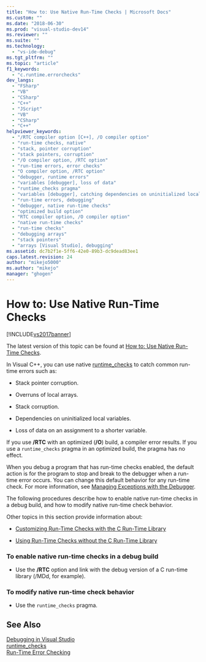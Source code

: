 ```yaml
---
title: "How to: Use Native Run-Time Checks | Microsoft Docs"
ms.custom: ""
ms.date: "2018-06-30"
ms.prod: "visual-studio-dev14"
ms.reviewer: ""
ms.suite: ""
ms.technology: 
  - "vs-ide-debug"
ms.tgt_pltfrm: ""
ms.topic: "article"
f1_keywords: 
  - "c.runtime.errorchecks"
dev_langs: 
  - "FSharp"
  - "VB"
  - "CSharp"
  - "C++"
  - "JScript"
  - "VB"
  - "CSharp"
  - "C++"
helpviewer_keywords: 
  - "/RTC compiler option [C++], /O compiler option"
  - "run-time checks, native"
  - "stack, pointer corruption"
  - "stack pointers, corruption"
  - "/O compiler option, /RTC option"
  - "run-time errors, error checks"
  - "O compiler option, /RTC option"
  - "debugger, runtime errors"
  - "variables [debugger], loss of data"
  - "runtime_checks pragma"
  - "variables [debugger], catching dependencies on uninitialized local variables"
  - "run-time errors, debugging"
  - "debugger, native run-time checks"
  - "optimized build option"
  - "RTC compiler option, /O compiler option"
  - "native run-time checks"
  - "run-time checks"
  - "debugging arrays"
  - "stack pointers"
  - "arrays [Visual Studio], debugging"
ms.assetid: dc7b2f1e-5ff6-42e0-89b3-dc9dead83ee1
caps.latest.revision: 24
author: "mikejo5000"
ms.author: "mikejo"
manager: "ghogen"
---
```

# How to: Use Native Run-Time Checks
[!INCLUDE[vs2017banner](../includes/vs2017banner.md)]

The latest version of this topic can be found at [How to: Use Native Run-Time Checks](https://docs.microsoft.com/visualstudio/debugger/how-to-use-native-run-time-checks).  
  
In Visual C++, you can use native [runtime_checks](../Topic/runtime_checks.md) to catch common run-time errors such as:  
  
-   Stack pointer corruption.  
  
-   Overruns of local arrays.  
  
-   Stack corruption.  
  
-   Dependencies on uninitialized local variables.  
  
-   Loss of data on an assignment to a shorter variable.  
  
 If you use **/RTC** with an optimized (**/O**) build, a compiler error results. If you use a `runtime_checks` pragma in an optimized build, the pragma has no effect.  
  
 When you debug a program that has run-time checks enabled, the default action is for the program to stop and break to the debugger when a run-time error occurs. You can change this default behavior for any run-time check. For more information, see [Managing Exceptions with the Debugger](../debugger/managing-exceptions-with-the-debugger.md).  
  
 The following procedures describe how to enable native run-time checks in a debug build, and how to modify native run-time check behavior.  
  
 Other topics in this section provide information about:  
  
-   [Customizing Run-Time Checks with the C Run-Time Library](../debugger/native-run-time-checks-customization.md)  
  
-   [Using Run-Time Checks without the C Run-Time Library](../debugger/using-run-time-checks-without-the-c-run-time-library.md)  
  
### To enable native run-time checks in a debug build  
  
-   Use the **/RTC** option and link with the debug version of a C run-time library (/MDd, for example).  
  
### To modify native run-time check behavior  
  
-   Use the `runtime_checks` pragma.  
  
## See Also  
 [Debugging in Visual Studio](../debugger/debugging-in-visual-studio.md)   
 [runtime_checks](../Topic/runtime_checks.md)   
 [Run-Time Error Checking](../Topic/Run-Time%20Error%20Checking.md)





